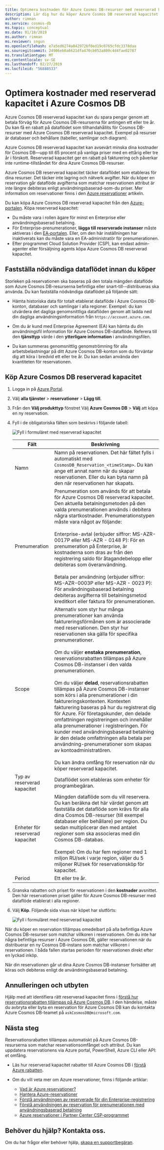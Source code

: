 ```yaml
---
title: Optimera kostnaden för Azure Cosmos DB-resurser med reserverad kapacitet
description: Lär dig hur du köper Azure Cosmos DB reserverad kapacitet för att spara dina beräkningskostnader.
author: rimman
ms.service: cosmos-db
ms.topic: conceptual
ms.date: 01/18/2019
ms.author: rimman
ms.reviewer: sngun
ms.openlocfilehash: e7a5ed6274a0429726f0ed19c0765cfdc3378daa
ms.sourcegitcommit: 24906eb0a6621dfa470cb052a800c4d4fae02787
ms.translationtype: MT
ms.contentlocale: sv-SE
ms.lasthandoff: 02/27/2019
ms.locfileid: "56888533"
---
```

# <a name="optimize-cost-with-reserved-capacity-in-azure-cosmos-db"></a>Optimera kostnader med reserverad kapacitet i Azure Cosmos DB

Azure Cosmos DB reserverad kapacitet kan du spara pengar genom att betala förväg för Azure Cosmos DB-resurserna för antingen ett eller tre år. Du kan få en rabatt på dataflödet som tillhandahållits för Cosmos DB-resurser med Azure Cosmos DB reserverad kapacitet. Exempel på resurser är databaser och behållare (tabeller, samlingar och diagram).

Azure Cosmos DB reserverad kapacitet kan avsevärt minska dina kostnader för Cosmos DB&mdash;upp till 65 procent på vanliga priser med en ettårig eller tre år i förskott. Reserverad kapacitet ger en rabatt på fakturering och påverkar inte runtime-tillståndet för dina Azure Cosmos DB-resurser.

Azure Cosmos DB reserverad kapacitet täcker dataflödet som etableras för dina resurser. Det täcker inte lagring och nätverk avgifter. När du köper en reservation går dataflöde avgifterna som matchar reservationen attribut är inte längre debiteras enligt användningsbaserad-som-du priser. Mer information om reservationer finns i den [Azure reservationer](../billing/billing-save-compute-costs-reservations.md) artikeln. 

Du kan köpa Azure Cosmos DB reserverad kapacitet från den [Azure-portalen](https://portal.azure.com). Köpa reserverad kapacitet:

* Du måste vara i rollen ägare för minst en Enterprise eller användningsbaserad betalning.  
* För Enterprise-prenumerationer, **lägga till reserverade instanser** måste aktiveras i den [EA-portalen](https://ea.azure.com). Eller, om den här inställningen har inaktiverats kan du måste vara en EA-administratör för prenumerationen.
* Efter programmet Cloud Solution Provider (CSP), kan endast admin-agenter eller försäljning agents köpa Azure Cosmos DB reserverad kapacitet.

## <a name="determine-the-required-throughput-before-purchase"></a>Fastställa nödvändiga dataflödet innan du köper

Storleken på reservationen ska baseras på den totala mängden dataflöde som Azure Cosmos DB-resurserna befintliga eller snart-till--distribueras ska använda. Du kan fastställa nödvändiga dataflödet på följande sätt:

* Hämta historiska data för totalt etablerat dataflöde i Azure Cosmos DB-konton, databaser och samlingar i alla regioner. Exempel: du kan utvärdera det dagliga genomsnittliga dataflöden genom att ladda ned din dagliga användningsinformation från `https://account.azure.com`.

* Om du är kund med Enterprise Agreement (EA) kan hämta du din användningsfil information för Azure Cosmos DB-dataflöde. Referera till den **tjänsttyp** värde i den **ytterligare information** i användningsfilen.

* Du kan summeras genomsnittlig genomströmning för alla arbetsbelastningar på ditt Azure Cosmos DB-konton som du förväntar dig att köra i bredvid ett eller tre år. Du kan sedan använda den kvantiteten för reservationen.

## <a name="buy-azure-cosmos-db-reserved-capacity"></a>Köp Azure Cosmos DB reserverad kapacitet

1. Logga in på [Azure Portal](https://portal.azure.com).  

2. Välj **alla tjänster** > **reservationer** > **Lägg till**.  

3. Från den **Välj produkttyp** fönstret Välj **Azure Cosmos DB** > **Välj** att köpa en ny reservation.  

4. Fyll i de obligatoriska fälten som beskrivs i följande tabell:

   ![Fyll i formuläret med reserverad kapacitet](./media/cosmos-db-reserved-capacity/fill_reserved_capacity_form.png) 

   |Fält  |Beskrivning  |
   |---------|---------|
   |Namn   |    Namn på reservationen. Det här fältet fylls i automatiskt med `CosmosDB_Reservation_<timeStamp>`. Du kan ange ett annat namn när du skapar reservationen. Eller du kan byta namn på den när reservationen har skapats.      |
   |Prenumeration  |   Prenumeration som används för att betala för Azure Cosmos DB reserverad kapacitet. Den aktuella betalningsmetoden på den valda prenumerationen används i debitera några startkostnader. Prenumerationstypen måste vara något av följande: <br/><br/>  Enterprise-avtal (erbjuder siffror: MS-AZR-0017P eller MS-AZR - 0148 P): För en prenumeration på Enterprise, är kostnaderna som dras av från den registrering saldo för åtagandebelopp eller debiteras som överanvändning. <br/><br/> Betala per användning (erbjuder siffror: MS-AZR-0003P eller MS-AZR - 0023 P): För användningsbaserad betalning debiteras avgifterna till betalningsmetod kreditkort eller faktura för prenumerationen.    |
   |Scope   |   Alternativ som styr hur många prenumerationer kan använda faktureringsförmånen som är associerade med reservationen. Den styr hur reservationen ska gälla för specifika prenumerationer.   <br/><br/>  Om du väljer **enstaka prenumeration**, reservationsrabatten tillämpas på Azure Cosmos DB-instanser i den valda prenumerationen. <br/><br/>  Om du väljer **delad**, reservationsrabatten tillämpas på Azure Cosmos DB-instanser som körs i alla prenumerationer i din faktureringskontexten. Kontexten fakturering baseras på hur du registrerat dig för Azure. För företagskunder, den delade omfattningen registreringen och innehåller alla prenumerationer i registreringen. För kunder med användningsbaserad betalning är den delade omfattningen alla betala per användning-prenumerationer som skapas av kontoadministratören.  <br/><br/> Du kan ändra omfång för reservation när du köper reserverad kapacitet.  |
   |Typ av reserverad kapacitet   |  Dataflödet som etableras som enheter för programbegäran.|
   |Enheter för reserverad kapacitet  |      Mängden dataflöde som du vill reservera. Du kan beräkna det här värdet genom att fastställa det dataflöde som krävs för alla dina Cosmos DB-resurser (till exempel databaser eller behållare) per region. Du sedan multiplicerar den med antalet regioner som ska associeras med din Cosmos DB-databas.  <br/><br/> Exempel: Om du har fem regioner med 1 miljon RU/sek i varje region, väljer du 5 miljoner RU/sek för reservationsköp för kapacitet.    |
   |Period  |   Ett eller tre år.   |

5. Granska rabatten och priset för reservationen i den **kostnader** avsnittet. Den här reservationen priset gäller för Azure Cosmos DB-resurser med dataflöde etablerat i alla regioner.  

6. Välj **Köp**. Följande sida visas när köpet har slutförts: 

   ![Fyll i formuläret med reserverad kapacitet](./media/cosmos-db-reserved-capacity/reserved_capacity_successful.png) 

När du köper en reservation tillämpas omedelbart på alla befintliga Azure Cosmos DB-resurser som matchar villkoren i reservationen. Om du inte har några befintliga resurser i Azure Cosmos DB, gäller reservationen när du distribuerar en ny Cosmos DB-instans som matchar villkoren i reservationen. I båda fallen startas perioden för reservationen direkt efter en lyckad inköp. 

När din reservationen går ut dina Azure Cosmos DB-instanser fortsätter att köras och debiteras enligt de användningsbaserad betalning.

## <a name="cancellation-and-exchanges"></a>Annulleringen och utbyten

Hjälp med att identifiera rätt reserverad kapacitet finns i [förstå hur reservationsrabatten tillämpas på Azure Cosmos DB](../billing/billing-understand-cosmosdb-reservation-charges.md). I den händelse, måste du avbryta eller byta en reservation för Azure Cosmos DB kan du kontakta Azure Cosmos DB-teamet på `askCosmosDB@microsoft.com`.

## <a name="next-steps"></a>Nästa steg

Reservationsrabatten tillämpas automatiskt på Azure Cosmos DB-resurserna som matchar reservationsomfånget och attribut. Du kan uppdatera reservationens via Azure portal, PowerShell, Azure CLI eller API: et omfång.

*  Läs hur reserverad kapacitet rabatter till Azure Cosmos DB i [förstå Azure rabatten](../billing/billing-understand-cosmosdb-reservation-charges.md).

* Om du vill veta mer om Azure reservationer, finns i följande artiklar:

   * [Vad är Azure reservationer?](../billing/billing-save-compute-costs-reservations.md)  
   * [Hantera Azure-reservationer](../billing/billing-manage-reserved-vm-instance.md)  
   * [Förstå användningen av reserverade för din Enterprise-registrering](../billing/billing-understand-reserved-instance-usage-ea.md)  
   * [Förstå användningen av reservation för prenumerationen med användningsbaserad betalning](../billing/billing-understand-reserved-instance-usage.md)
   * [Azure reservationer i Partner Center CSP-programmet](https://docs.microsoft.com/partner-center/azure-reservations)

## <a name="need-help-contact-us"></a>Behöver du hjälp? Kontakta oss.

Om du har frågor eller behöver hjälp, [skapa en supportbegäran](https://portal.azure.com/#blade/Microsoft_Azure_Support/HelpAndSupportBlade/newsupportrequest).

